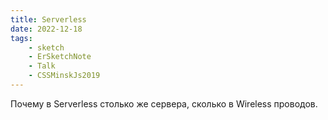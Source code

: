 ```yaml
---
title: Serverless
date: 2022-12-18
tags:
    - sketch
    - ErSketchNote
    - Talk
    - CSSMinskJs2019
---
```


Почему в Serverless столько же сервера, сколько в Wireless проводов.
